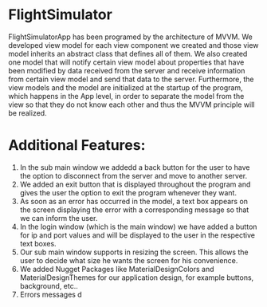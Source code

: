 # FlightSimulator

FlightSimulatorApp has been programed by the architecture of MVVM. 
We developed view model for each view component we created and those view model inherits an abstract class that defines all of them.
We also created one model that will notify certain view model about properties that have been modified by data received from the server 
and receive information from certain view model and send that data to the server.
Furthermore, the view models and the model are initialized at the startup of the program, which happens in the App level, 
in order to separate the model from the view so that they do not know each other and thus the MVVM principle will be realized.

# Additional Features:
1. In the sub main window we addedd a back button for the user to have the option to disconnect from the server and move to another server.
2. We added an exit button that is displayed throughout the program and gives the user the option to exit the program whenever they want.
3. As soon as an error has occurred in the model, a text box appears on the screen displaying the error with a corresponding message so that we can inform the user.
4. In the login window (which is the main window) we have added a button for ip and port values and will be displayed to the user in the respective text boxes.
5. Our sub main window supports in resizing the screen. This allows the user to decide what size he wants the screen for his convenience.
6. We added Nugget Packages like MaterialDesignColors and MaterialDesignThemes for our application design, for example buttons, background, etc..
7. Errors messages d

